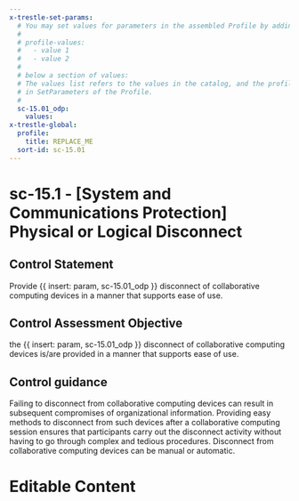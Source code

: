 ```yaml
---
x-trestle-set-params:
  # You may set values for parameters in the assembled Profile by adding
  #
  # profile-values:
  #   - value 1
  #   - value 2
  #
  # below a section of values:
  # The values list refers to the values in the catalog, and the profile-values represent values
  # in SetParameters of the Profile.
  #
  sc-15.01_odp:
    values:
x-trestle-global:
  profile:
    title: REPLACE_ME
  sort-id: sc-15.01
---
```


# sc-15.1 - \[System and Communications Protection\] Physical or Logical Disconnect

## Control Statement

Provide {{ insert: param, sc-15.01_odp }} disconnect of collaborative computing devices in a manner that supports ease of use.

## Control Assessment Objective

the {{ insert: param, sc-15.01_odp }} disconnect of collaborative computing devices is/are provided in a manner that supports ease of use.

## Control guidance

Failing to disconnect from collaborative computing devices can result in subsequent compromises of organizational information. Providing easy methods to disconnect from such devices after a collaborative computing session ensures that participants carry out the disconnect activity without having to go through complex and tedious procedures. Disconnect from collaborative computing devices can be manual or automatic.

# Editable Content

<!-- Make additions and edits below -->
<!-- The above represents the contents of the control as received by the profile, prior to additions. -->
<!-- If the profile makes additions to the control, they will appear below. -->
<!-- The above markdown may not be edited but you may edit the content below, and/or introduce new additions to be made by the profile. -->
<!-- If there is a yaml header at the top, parameter values may be edited. Use --set-parameters to incorporate the changes during assembly. -->
<!-- The content here will then replace what is in the profile for this control, after running profile-assemble. -->
<!-- The current profile has no added parts for this control, but you may add new ones here. -->
<!-- Each addition must have a heading either of the form ## Control my_addition_name -->
<!-- or ## Part a. (where the a. refers to one of the control statement labels.) -->
<!-- "## Control" parts are new parts added after the statement part. -->
<!-- "## Part" parts are new parts added into the top-level statement part with that label. -->
<!-- Subparts may be added with nested hash levels of the form ### My Subpart Name -->
<!-- underneath the parent ## Control or ## Part being added -->
<!-- See https://ibm.github.io/compliance-trestle/tutorials/ssp_profile_catalog_authoring/ssp_profile_catalog_authoring for guidance. -->
